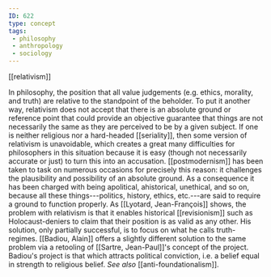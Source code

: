 ```yaml
---
ID: 622
type: concept
tags: 
 - philosophy
 - anthropology
 - sociology
---
```


[[relativism]]

 In philosophy,
the position that all value judgements (e.g. ethics, morality, and
truth) are relative to the standpoint of the beholder. To put it another
way, relativism does not accept that there is an absolute ground or
reference point that could provide an objective guarantee that things
are not necessarily the same as they are perceived to be by a given
subject. If one is neither religious nor a hard-headed
[[seriality]], then some
version of relativism is unavoidable, which creates a great many
difficulties for philosophers in this situation because it is easy
(though not necessarily accurate or just) to turn this into an
accusation. [[postmodernism]]
has been taken to task on numerous occasions for precisely this reason:
it challenges the plausibility and possibility of an absolute ground. As
a consequence it has been charged with being apolitical, ahistorical,
unethical, and so on, because all these things---politics, history,
ethics, etc.---are said to require a ground to function properly. As
[[Lyotard, Jean-François]]
shows, the problem with relativism is that it enables historical
[[revisionism]] such as
Holocaust-deniers to claim that their position is as valid as any other.
His solution, only partially successful, is to focus on what he calls
truth-regimes. [[Badiou, Alain]] offers a slightly
different solution to the same problem via a retooling of [[Sartre, Jean-Paul]]'s concept of the
project. Badiou's project is that which attracts political conviction,
i.e. a belief equal in strength to religious belief. *See also*
[[anti-foundationalism]].
